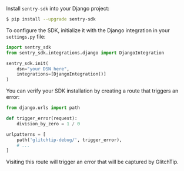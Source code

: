 Install `sentry-sdk` into your Django project:

```bash
$ pip install --upgrade sentry-sdk
```

To configure the SDK, initialize it with the Django integration in your `settings.py` file:

```python
import sentry_sdk
from sentry_sdk.integrations.django import DjangoIntegration

sentry_sdk.init(
    dsn="your DSN here",
    integrations=[DjangoIntegration()]
)
```

You can verify your SDK installation by creating a route that triggers an error:

```py
from django.urls import path

def trigger_error(request):
    division_by_zero = 1 / 0

urlpatterns = [
    path('glitchtip-debug/', trigger_error),
    # ...
]
```

Visiting this route will trigger an error that will be captured by GlitchTip.
